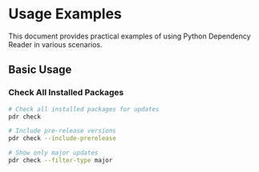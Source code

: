 # Usage Examples

This document provides practical examples of using Python Dependency Reader in various scenarios.

## Basic Usage

### Check All Installed Packages

```bash
# Check all installed packages for updates
pdr check

# Include pre-release versions
pdr check --include-prerelease

# Show only major updates
pdr check --filter-type major
